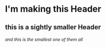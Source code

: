 # I'm making this Header
## this is a sightly smaller Header
###### and this is the smallest one of them all
